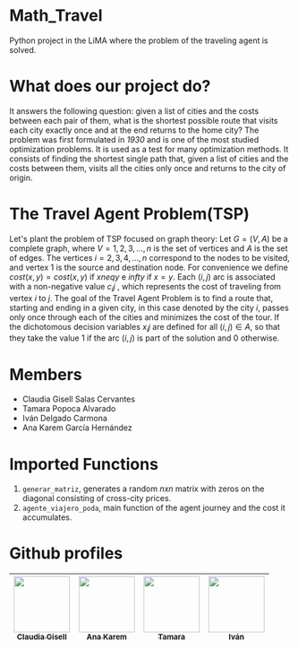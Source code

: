 # Math_Travel
Python project in the LiMA where the problem of the traveling agent is solved.

##
# What does our project do?
It answers the following question: given a list of cities and the costs between each pair of them, what is the shortest possible route that visits each city exactly once and at the end returns to the home city? The problem was first formulated in *1930* and is one of the most studied optimization problems. It is used as a test for many optimization methods. It consists of finding the shortest single path that, given a list of cities and the costs between them, visits all the cities only once and returns to the city of origin.
##
# The Travel Agent Problem(TSP)
Let's plant the problem of TSP focused on graph theory:
Let $G = (V, A)$ be a complete graph, where $V = {1, 2, 3, ..., n}$ is the set of vertices and $A$ is the set of edges. The vertices $i = {2, 3, 4, ..., n}$ correspond to the nodes to be visited, and vertex 1 is the source and destination node.
For convenience we define
$cost(x,y)=cost({x,y})$ if $x neq y$ e $infty$ if $x=y$.
Each $(i, j)$ arc is associated with a non-negative value $c_ij$ , which represents the cost of traveling from vertex $i$ to $j$.
The goal of the Travel Agent Problem is to find a route that, starting and ending in a given city, in this case denoted by the city $i$, passes only once through each of the cities and minimizes the cost of the tour.  If the dichotomous decision variables $x_ij$ are defined for all $(i, j) ∈ A$, so that they take the value 1 if the arc $(i, j)$ is part of the solution and $0$ otherwise.

##
# Members 
- Claudia Gisell Salas Cervantes 
- Tamara Popoca Alvarado
- Iván Delgado Carmona
- Ana Karem García Hernández

# Imported Functions
1. `generar_matriz`, generates a random $nxn$ matrix with zeros on the diagonal consisting of cross-city prices.
2. `agente_viajero_poda`, main function of the agent journey and the cost it accumulates.

##
# Github profiles
| [<img src="https://avatars.githubusercontent.com/u/141759953?v=4" width=100><br><sub>Claudia Gisell </sub>](https://github.com/Claudia-Salas) |  [<img src="https://avatars.githubusercontent.com/u/142260985?v=4" width=100><br><sub>Ana Karem </sub>](https://github.com/Ana-Karem-Garcia) |  [<img src="https://avatars.githubusercontent.com/u/141845372?v=4" width=100><br><sub>Tamara</sub>](https://github.com/Tamara0409)  |[<img src="https://avatars.githubusercontent.com/u/142260687?v=4" width=100><br><sub>Iván</sub>](https://github.com/ivan-math) |
| :---: | :---: | :---: |  :---: | 


